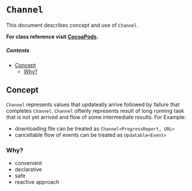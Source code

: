 # `Channel`
This document describes concept and use of `Channel`.

**For class reference visit [CocoaPods](http://cocoadocs.org/docsets/AsyncNinja/1.0.0-beta7/Classes/Channel.html).**

##### Contents
* [Concept](#concept)
	* [Why?](#why)

## Concept
`Channel` represents values that updateally arrive followed by failure that completes `Channel`. `Channel` oftenly represents result of long running task that is not yet arrived and flow of some intermediate results. For Example:

* downloading file can be treated as `Channel<ProgressReport, URL>`
* cancellable flow of events can be treated as `Updatable<Event>`

### Why?
* convenient
* declarative
* safe
* reactive approach
